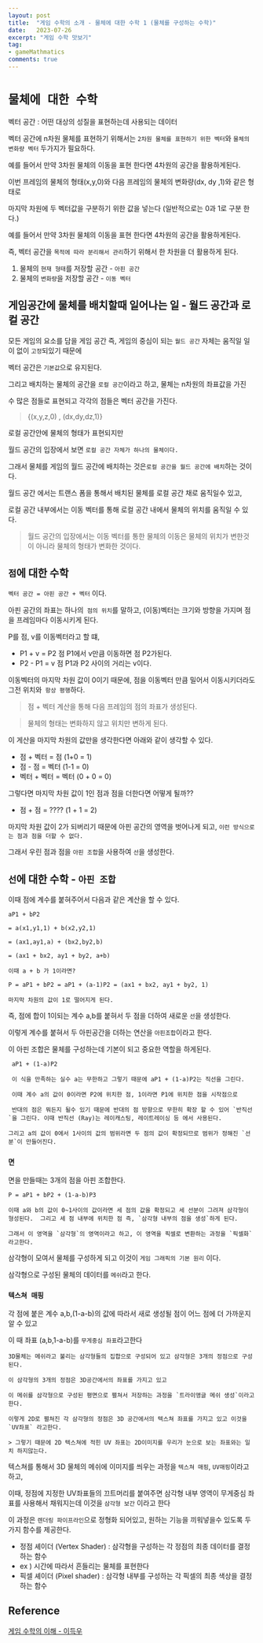 ```yaml
---
layout: post
title:  "게임 수학의 소개 - 물체에 대한 수학 1 (물체를 구성하는 수학)"
date:   2023-07-26
excerpt: "게임 수학 맛보기"
tag:
- gameMathmatics
comments: true
---
```



# `물체에 대한 수학`

벡터 공간 : 어떤 대상의 성질을 표현하는데 사용되는 데이터

벡터 공간에 n차원 물체를 표현하기 위해서는 `2차원 물체를 표현하기 위한 벡터`와 `물체의 변화량 벡터` 두가지가 필요하다.

예를 들어서 만약 3차원 물체의 이동을 표현 한다면 4차원의 공간을 활용하게된다. 

이번 프레임의 물체의 형태(x,y,0)와 다음 프레임의 물체의 변화량(dx, dy ,1)와 같은 형태로

마지막 차원에 두 벡터값을 구분하기 위한 값을 넣는다 (일반적으로는 0과 1로 구분 한다.)

예를 들어서 만약 3차원 물체의 이동을 표현 한다면 4차원의 공간을 활용하게된다.

즉, 벡터 공간을 `목적에 따라 분리해서 관리`하기 위해서 한 차원을 더 활용하게 된다.

1. 물체의 `현재 형태`를 저장할 공간 - `아핀 공간`
2. 물체의 `변화량`을 저장할 공간 - `이동 벡터`


## 게임공간에 물체를 배치할때 일어나는 일 - 월드 공간과 로컬 공간

모든 게임의 요소를 담을 게임 공간 즉, 게임의 중심이 되는 `월드 공간` 자체는 움직일 일이 없이 `고정`되있기 때문에

벡터 공간은 `기본값`으로 유지된다.


그리고 배치하는 물체의 공간을 `로컬 공간`이라고 하고, 물체는 n차원의 좌표값을 가진

수 많은 점들로 표현되고 각각의 점들은 벡터 공간을 가진다.

> {(x,y,z,0) , (dx,dy,dz,1)}


로컬 공간안에 물체의 형태가 표현되지만 

월드 공간의 입장에서 보면 `로컬 공간 자체가 하나의 물체이다.`


그래서 물체를 게임의 월드 공간에 배치하는 것은`로컬 공간을 월드 공간에 배치`하는 것이다.

월드 공간 에서는 트랜스 폼을 통해서 배치된 물체를 로컬 공간 채로 움직일수 있고,

로컬 공간 내부에서는 이동 벡터를 통해 로컬 공간 내에서 물체의 위치를 움직일 수 있다.

> 월드 공간의 입장에서는 이동 벡터를 통한 물체의 이동은 물체의 위치가 변한것이 아니라 물체의 형태가 변화한 것이다.


## `점`에 대한 수학

`벡터 공간 = 아핀 공간 + 벡터` 이다.

아핀 공간의 좌표는 하나의` 점의 위치`를 말하고, (이동)벡터는 크기와 방향을 가지며 점을 프레임마다 이동시키게 된다.

P를 점, v를 이동벡터라고 할 떄,

- P1 + v = P2 점 P1에서 v만큼 이동하면 점 P2가된다.
- P2 - P1 = v 점 P1과 P2 사이의 거리는 v이다.

이동벡터의 마지막 차원 값이 0이기 때문에, 점을 이동벡터 만큼 밀어서 이동시키더라도 그전 위치와` 항상 평행`하다.

> 점 + 벡터 계산을 통해 다음 프레임의 점의 좌표가 생성된다.

> 물체의 형태는 변화하지 않고 위치만 변하게 된다.

이 게산을 마지막 차원의 값만을 생각한다면 아래와 같이 생각할 수 있다.

- 점 + 벡터 = 점 (1+0 = 1)
- 점 - 점 = 벡터 (1-1 = 0)
- 벡터 + 벡터 = 벡터 (0 + 0 = 0)

그렇다면 마지막 차원 값이 1인 점과 점을 더한다면 어떻게 될까??

 - 점 + 점 = ???? (1 + 1 = 2)

마지막 차원 값이 2가 되버리기 때문에 아핀 공간의 영역을 벗어나게 되고,  `이런 방식으로는 점과 점을 더할 수 없다.` 

그래서 우린 점과 점을 `아핀 조합`을 사용하여 `선`을 생성한다.


## `선`에 대한 수학 - `아핀 조합`

이때 점에 계수를 붙혀주어서 다음과 같은 계산을 할 수 있다.

    aP1 + bP2

    = a(x1,y1,1) + b(x2,y2,1)

    = (ax1,ay1,a) + (bx2,by2,b)

    = (ax1 + bx2, ay1 + by2, a+b)

    이때 a + b 가 1이라면?

    P = aP1 + bP2 = aP1 + (a-1)P2 = (ax1 + bx2, ay1 + by2, 1)

    마지막 차원의 값이 1로 떨어지게 된다.

즉, 점에 합이 1이되는 계수 a,b를 붙혀서 두 점을 더하여 새로운 `선`을 생성한다. 

이렇게 계수를 붙혀서 두 아핀공간을 더하는 연산을 `아핀조합`이라고 한다.


이 아핀 조합은 물체를 구성하는데 기본이 되고 중요한 역할을 하게된다.

     aP1 + (1-a)P2

     이 식을 만족하는 실수 a는 무한하고 그렇기 때문에 aP1 + (1-a)P2는 직선을 그린다.
     
     이때 계수 a의 값이 0이라면 P2에 위치한 점, 1이라면 P1에 위치한 점을 시작점으로

     반대의 점은 뭐든지 될수 있기 때문에 반대의 점 방향으로 무한히 확장 할 수 있어 `반직선`을 그린다. 이때 반직선 (Ray)는 레이캐스팅, 레이트레이싱 등 에서 사용된다.

    그리고 a의 값이 0에서 1사이의 값의 범위라면 두 점의 값이 확정되므로 범위가 정해진 `선분`이 만들어진다.


### `면`

면을 만들때는 3개의 점을 아핀 조합한다.

    P = aP1 + bP2 + (1-a-b)P3

    이때 a와 b의 값이 0~1사이의 값이라면 세 점의 값을 확정되고 세 선분이 그려져 삼각형이 형성된다.  그리고 세 점 내부에 위치한 점 즉, `삼각형 내부의 점을 생성`하게 된다.

    그래서 이 영역을 `삼각형`의 영역이라고 하고, 이 영역을 픽셀로 변환하는 과정을 `픽셀화` 라고한다.


삼각형이 모여서 물체를 구성하게 되고 이것이 `게임 그래픽의 기본 원리` 이다.

삼각형으로 구성된 물체의 데이터를 `메쉬`라고 한다.

### `텍스쳐 매핑`

각 점에 붙은 계수 a,b,(1-a-b)의 값에 따라서 새로 생성될 점이 어느 점에 더 가까운지 알 수 있고

이 때 좌표 (a,b,1-a-b)를 `무게중심 좌표`라고한다


    3D물체는 메쉬라고 불리는 삼각형들의 집합으로 구성되어 있고 삼각형은 3개의 정점으로 구성된다.

    이 삼각형의 3개의 정점은 3D공간에서의 좌표를 가지고 있고

    이 메쉬를 삼각형으로 구성된 평면으로 펼쳐서 저장하는 과정을 `트라이앵글 메쉬 생성`이라고 한다.

    이렇게 2D로 펼쳐진 각 삼각형의 정점은 3D 공간에서의 텍스쳐 좌표를 가지고 있고 이것을 `UV좌표` 라고한다.

    > 그렇기 때문에 2D 텍스쳐에 적힌 UV 좌표는 2D이미지를 우리가 눈으로 보는 좌표와는 일치 하지않는다.


텍스쳐를 통해서 3D 물체의 메쉬에 이미지를 씌우는 과정을 `텍스쳐 매핑`, `UV매핑`이라고 하고,

이때, 정점에 지정한 UV좌표들의 끄트머리를 붙여주면 삼각형 내부 영역이 무게중심 좌표를 사용해서 채워지는데 이것을 `삼각형 보간` 이라고 한다

이 과정은 `렌더링 파이프라인`으로 정형화 되어있고, 원하는 기능을 끼워넣을수 있도록 두가지 함수를 제공한다.

- 정점 셰이더 (Vertex Shader) : 삼각형을 구성하는 각 정점의 최종 데이터를 결정하는 함수
- ex ) 시간에 따라서 흔들리는 물체를 표현한다
- 픽셀 셰이더 (Pixel shader) : 삼각형 내부를 구성하는 각 픽셀의 최종 색상을 결정하는 함수



## Reference
[게임 수학의 이해 - 이득우](https://www.inflearn.com/course/%EA%B2%8C%EC%9E%84-%EC%88%98%ED%95%99-%EC%9D%B4%ED%95%B4/dashboard)